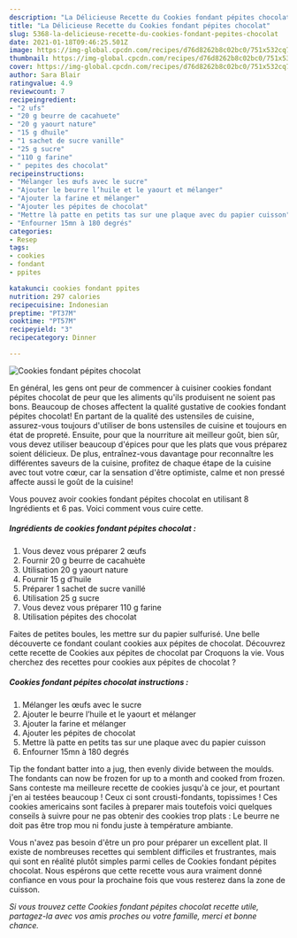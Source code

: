 ```yaml
---
description: "La Délicieuse Recette du Cookies fondant pépites chocolat"
title: "La Délicieuse Recette du Cookies fondant pépites chocolat"
slug: 5368-la-delicieuse-recette-du-cookies-fondant-pepites-chocolat
date: 2021-01-18T09:46:25.501Z
image: https://img-global.cpcdn.com/recipes/d76d8262b8c02bc0/751x532cq70/cookies-fondant-pepites-chocolat-photo-principale-de-la-recette.jpg
thumbnail: https://img-global.cpcdn.com/recipes/d76d8262b8c02bc0/751x532cq70/cookies-fondant-pepites-chocolat-photo-principale-de-la-recette.jpg
cover: https://img-global.cpcdn.com/recipes/d76d8262b8c02bc0/751x532cq70/cookies-fondant-pepites-chocolat-photo-principale-de-la-recette.jpg
author: Sara Blair
ratingvalue: 4.9
reviewcount: 7
recipeingredient:
- "2 ufs"
- "20 g beurre de cacahuete"
- "20 g yaourt nature"
- "15 g dhuile"
- "1 sachet de sucre vanille"
- "25 g sucre"
- "110 g farine"
- " pepites des chocolat"
recipeinstructions:
- "Mélanger les œufs avec le sucre"
- "Ajouter le beurre l’huile et le yaourt et mélanger"
- "Ajouter la farine et mélanger"
- "Ajouter les pépites de chocolat"
- "Mettre là patte en petits tas sur une plaque avec du papier cuisson"
- "Enfourner 15mn à 180 degrés"
categories:
- Resep
tags:
- cookies
- fondant
- ppites

katakunci: cookies fondant ppites 
nutrition: 297 calories
recipecuisine: Indonesian
preptime: "PT37M"
cooktime: "PT57M"
recipeyield: "3"
recipecategory: Dinner

---
```



![Cookies fondant pépites chocolat](https://img-global.cpcdn.com/recipes/d76d8262b8c02bc0/751x532cq70/cookies-fondant-pepites-chocolat-photo-principale-de-la-recette.jpg)

En général, les gens ont peur de commencer à cuisiner cookies fondant pépites chocolat de peur que les aliments qu'ils produisent ne soient pas bons. Beaucoup de choses affectent la qualité gustative de cookies fondant pépites chocolat! En partant de la qualité des ustensiles de cuisine, assurez-vous toujours d'utiliser de bons ustensiles de cuisine et toujours en état de propreté. Ensuite, pour que la nourriture ait meilleur goût, bien sûr, vous devez utiliser beaucoup d'épices pour que les plats que vous préparez soient délicieux. De plus, entraînez-vous davantage pour reconnaître les différentes saveurs de la cuisine, profitez de chaque étape de la cuisine avec tout votre cœur, car la sensation d'être optimiste, calme et non pressé affecte aussi le goût de la cuisine!

<!--inarticleads1-->

Vous pouvez avoir cookies fondant pépites chocolat en utilisant 8 Ingrédients et 6 pas. Voici comment vous cuire cette.

##### Ingrédients de cookies fondant pépites chocolat :

1. Vous devez vous préparer 2 œufs
1. Fournir 20 g beurre de cacahuète
1. Utilisation 20 g yaourt nature
1. Fournir 15 g d’huile
1. Préparer 1 sachet de sucre vanillé
1. Utilisation 25 g sucre
1. Vous devez vous préparer 110 g farine
1. Utilisation  pépites des chocolat


Faites de petites boules, les mettre sur du papier sulfurisé. Une belle découverte ce fondant coulant cookies aux pépites de chocolat. Découvrez cette recette de Cookies aux pépites de chocolat par Croquons la vie. Vous cherchez des recettes pour cookies aux pépites de chocolat ? 

<!--inarticleads2-->

##### Cookies fondant pépites chocolat instructions :

1. Mélanger les œufs avec le sucre
1. Ajouter le beurre l’huile et le yaourt et mélanger
1. Ajouter la farine et mélanger
1. Ajouter les pépites de chocolat
1. Mettre là patte en petits tas sur une plaque avec du papier cuisson
1. Enfourner 15mn à 180 degrés


Tip the fondant batter into a jug, then evenly divide between the moulds. The fondants can now be frozen for up to a month and cooked from frozen. Sans conteste ma meilleure recette de cookies jusqu&#39;à ce jour, et pourtant j&#39;en ai testées beaucoup ! Ceux ci sont crousti-fondants, topissimes ! Ces cookies americains sont faciles à preparer mais toutefois voici quelques conseils à suivre pour ne pas obtenir des cookies trop plats : Le beurre ne doit pas être trop mou ni fondu juste à température ambiante. 

<!--inarticleads1-->

<p>
Vous n'avez pas besoin d'être un pro pour préparer un excellent plat. Il existe de nombreuses recettes qui semblent difficiles et frustrantes, mais qui sont en réalité plutôt simples parmi celles de Cookies fondant pépites chocolat. Nous espérons que cette recette vous aura vraiment donné confiance en vous pour la prochaine fois que vous resterez dans la zone de cuisson.
</p>

<p>
<i>Si vous trouvez cette Cookies fondant pépites chocolat recette utile, partagez-la avec vos amis proches ou votre famille, merci et bonne chance.</i>
</p>
